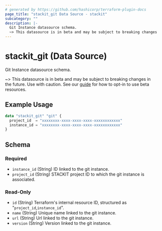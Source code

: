 ```yaml
---
# generated by https://github.com/hashicorp/terraform-plugin-docs
page_title: "stackit_git Data Source - stackit"
subcategory: ""
description: |-
  Git Instance datasource schema.
  ~> This datasource is in beta and may be subject to breaking changes in the future. Use with caution. See our guide https://registry.terraform.io/providers/stackitcloud/stackit/latest/docs/guides/opting_into_beta_resources for how to opt-in to use beta resources.
---
```


# stackit_git (Data Source)

Git Instance datasource schema.

~> This datasource is in beta and may be subject to breaking changes in the future. Use with caution. See our [guide](https://registry.terraform.io/providers/stackitcloud/stackit/latest/docs/guides/opting_into_beta_resources) for how to opt-in to use beta resources.

## Example Usage

```terraform
data "stackit_git" "git" {
  project_id  = "xxxxxxxx-xxxx-xxxx-xxxx-xxxxxxxxxxxx"
  instance_id = "xxxxxxxx-xxxx-xxxx-xxxx-xxxxxxxxxxxx"
}
```

<!-- schema generated by tfplugindocs -->
## Schema

### Required

- `instance_id` (String) ID linked to the git instance.
- `project_id` (String) STACKIT project ID to which the git instance is associated.

### Read-Only

- `id` (String) Terraform's internal resource ID, structured as "`project_id`,`instance_id`".
- `name` (String) Unique name linked to the git instance.
- `url` (String) Url linked to the git instance.
- `version` (String) Version linked to the git instance.
